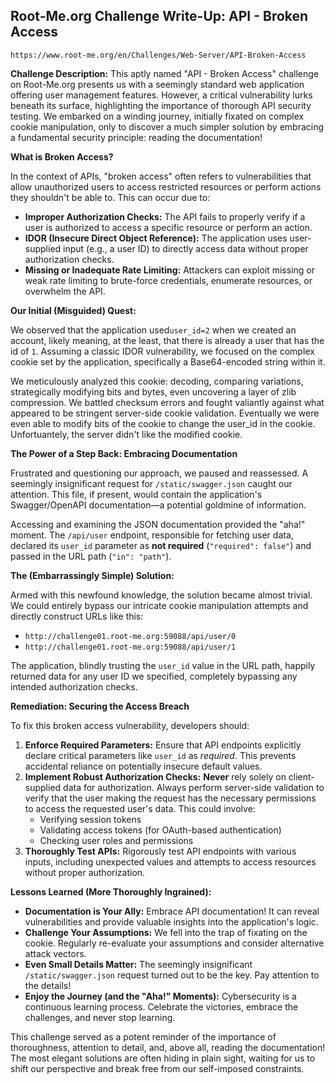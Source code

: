 ## Root-Me.org Challenge Write-Up: API - Broken Access
`https://www.root-me.org/en/Challenges/Web-Server/API-Broken-Access`

**Challenge Description:** This aptly named "API - Broken Access" challenge on Root-Me.org presents us with a seemingly standard web application offering user management features. However, a critical vulnerability lurks beneath its surface, highlighting the importance of thorough API security testing. We embarked on a winding journey, initially fixated on complex cookie manipulation, only to discover a much simpler solution by embracing a fundamental security principle: reading the documentation!

**What is Broken Access?**

In the context of APIs, "broken access" often refers to vulnerabilities that allow unauthorized users to access restricted resources or perform actions they shouldn't be able to. This can occur due to:

- **Improper Authorization Checks:** The API fails to properly verify if a user is authorized to access a specific resource or perform an action. 
- **IDOR (Insecure Direct Object Reference):** The application uses user-supplied input (e.g., a user ID) to directly access data without proper authorization checks.
- **Missing or Inadequate Rate Limiting:** Attackers can exploit missing or weak rate limiting to brute-force credentials, enumerate resources, or overwhelm the API.

**Our Initial (Misguided) Quest:**

We observed that the application used`user_id=2` when we created an account, likely meaning, at the least, that there is already a user that has the id of `1`. Assuming a classic IDOR vulnerability, we focused on the complex cookie set by the application, specifically a Base64-encoded string within it.

We meticulously analyzed this cookie: decoding, comparing variations, strategically modifying bits and bytes, even uncovering a layer of zlib compression. We battled checksum errors and fought valiantly against what appeared to be stringent server-side cookie validation. Eventually we were even able to modify bits of the cookie to change the user_id in the cookie. Unfortuantely, the server didn't like the modified cookie. 

**The Power of a Step Back: Embracing Documentation**

Frustrated and questioning our approach, we paused and reassessed.  A seemingly insignificant request for `/static/swagger.json` caught our attention.  This file, if present, would contain the application's Swagger/OpenAPI documentation—a potential goldmine of information.

Accessing and examining the JSON documentation provided the "aha!" moment. The `/api/user` endpoint, responsible for fetching user data, declared its `user_id` parameter as **not required** (`"required": false"`) and passed in the URL path (`"in": "path"`).  

**The (Embarrassingly Simple) Solution:**

Armed with this newfound knowledge, the solution became almost trivial.  We could entirely bypass our intricate cookie manipulation attempts and directly construct URLs like this:

- `http://challenge01.root-me.org:59088/api/user/0`
- `http://challenge01.root-me.org:59088/api/user/1` 

The application, blindly trusting the `user_id` value in the URL path, happily returned data for any user ID we specified, completely bypassing any intended authorization checks.

**Remediation: Securing the Access Breach**

To fix this broken access vulnerability, developers should:

1. **Enforce Required Parameters:** Ensure that API endpoints explicitly declare critical parameters like `user_id` as *required*. This prevents accidental reliance on potentially insecure default values.
2. **Implement Robust Authorization Checks:**  **Never** rely solely on client-supplied data for authorization.  Always perform server-side validation to verify that the user making the request has the necessary permissions to access the requested user's data. This could involve:
     -  Verifying session tokens
     -  Validating access tokens (for OAuth-based authentication)
     -  Checking user roles and permissions
3. **Thoroughly Test APIs:** Rigorously test API endpoints with various inputs, including unexpected values and attempts to access resources without proper authorization. 

**Lessons Learned (More Thoroughly Ingrained):**

- **Documentation is Your Ally:**  Embrace API documentation!  It can reveal vulnerabilities and provide valuable insights into the application's logic. 
- **Challenge Your Assumptions:** We fell into the trap of fixating on the cookie.  Regularly re-evaluate your assumptions and consider alternative attack vectors. 
- **Even Small Details Matter:**  The seemingly insignificant `/static/swagger.json` request turned out to be the key. Pay attention to the details!
- **Enjoy the Journey (and the "Aha!" Moments):** Cybersecurity is a continuous learning process.  Celebrate the victories, embrace the challenges, and never stop learning.  

This challenge served as a potent reminder of the importance of thoroughness, attention to detail, and, above all, reading the documentation! The most elegant solutions are often hiding in plain sight, waiting for us to shift our perspective and break free from our self-imposed constraints. 
